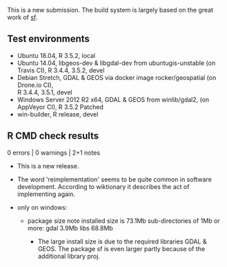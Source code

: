 
This is a new submission.
The build system is largely based on the great work of [sf](https://github.com/r-spatial/sf).


## Test environments
* Ubuntu 18.04, R 3.5.2, local
* Ubuntu 14.04, libgeos-dev & libgdal-dev from ubuntugis-unstable (on Travis CI), 
  R 3.4.4, 3.5.2, devel
* Debian Stretch, GDAL & GEOS via docker image rocker/geospatial (on Drone.io CI),  
  R 3.4.4, 3.5.1, devel
* Windows Server 2012 R2 x64, GDAL & GEOS from winlib/gdal2, (on AppVeyor CI),
  R 3.5.2 Patched
* win-builder, R release, devel


## R CMD check results

0 errors | 0 warnings | 2+1 notes

* This is a new release.

* The word 'reimplementation' seems to be quite common in software development. 
  According to wiktionary it describes the act of implementing again.
  
* only on windows: 
  * package size note
    installed size is 73.1Mb
    sub-directories of 1Mb or more:
      gdal   3.9Mb
      libs  68.8Mb
      
    - The large install size is due to the required libraries GDAL & GEOS. 
      The package sf is even larger partly because of the additional library proj.
